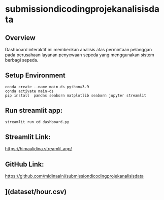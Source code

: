# submissiondicodingprojekanalisisdata

## Overview

Dashboard interaktif ini memberikan analisis atas permintaan pelanggan pada perusahaan layanan penyewaan sepeda yang menggunakan sistem berbagi sepeda.

## Setup Environment
   ```
   conda create --name main-ds python=3.9
   conda activate main-ds
   pip install  pandas seaborn matplotlib seaborn jupyter streamlit 
   ```
   
## Run streamlit app:
   ```
   streamlit run cd dashboard.py
   ```
## Streamlit Link:
https://himaulidina.streamlit.app/

## GitHub Link:
https://github.com/mldinaalni/submissiondicodingprojekanalisisdata

## ](dataset/hour.csv)
